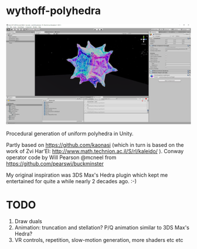 # wythoff-polyhedra

![Screenshot](https://github.com/Ixxy-Open-Source/wythoff-polyhedra/blob/master/wythoff.png)

Procedural generation of uniform polyhedra in Unity.

Partly based on https://github.com/kaonasi (which in turn is based on the work of Zvi Har’El: http://www.math.technion.ac.il/S/rl/kaleido/ ). Conway operator code by Will Pearson @mcneel from https://github.com/pearswj/buckminster

My original inspiration was 3DS Max's Hedra plugin which kept me entertained for quite a while nearly 2 decades ago. :-)



# TODO

1. Draw duals
2. Animation: truncation and stellation? P/Q animation similar to 3DS Max's Hedra?
3. VR controls, repetition, slow-motion generation, more shaders etc etc
